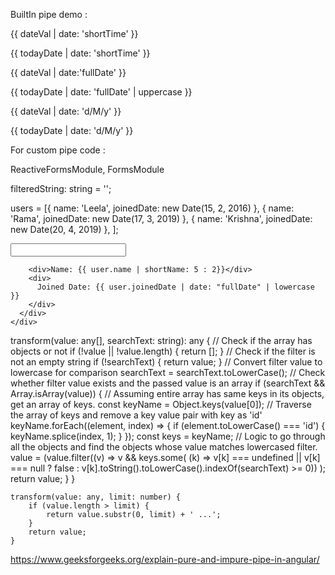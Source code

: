 BuiltIn pipe demo : 

<div >
  <p ngNonBindable>{{ dateVal | date: 'shortTime' }}</p> 
 <p>{{ todayDate | date: 'shortTime' }}</p>

 <p ngNonBindable>{{ dateVal | date:'fullDate' }}</p>
 <p>{{ todayDate | date: 'fullDate' | uppercase }}</p>

 <p ngNonBindable>{{ dateVal | date: 'd/M/y' }}</p>
 <p>{{ todayDate | date: 'd/M/y'  }}</p>
</div>

For custom pipe code : 
<!-- Import modules -->
 ReactiveFormsModule,
 FormsModule
 
 
  filteredString: string = '';

  users = [{
    name: 'Leela',
    joinedDate: new Date(15, 2, 2016)
  },
  {
    name: 'Rama',
    joinedDate: new Date(17, 3, 2019)
  },
  {
    name: 'Krishna',
    joinedDate: new Date(20, 4, 2019)
  },
  ];




<div class="container">
  <div class="row mb-2">
    <div class="col-md-6">
      <input type="text" class="form-control" [(ngModel)]="filteredString" />
    </div>
  </div>
  <div class="row">
    <div class="col-md-12">
      <div *ngFor="let user of users | search: filteredString" class="my-3">

        <div>Name: {{ user.name | shortName: 5 : 2}}</div>
        <div>
          Joined Date: {{ user.joinedDate | date: "fullDate" | lowercase }}
        </div>
      </div>
    </div>
  </div>
</div>

<!-- Search pipe code :  -->
transform(value: any[], searchText: string): any {
        // Check if the array has objects or not
        if (!value || !value.length) {
            return [];
        }
        // Check if the filter is not an empty string
        if (!searchText) {
            return value;
        }
        // Convert filter value to lowercase for comparison
        searchText = searchText.toLowerCase();
        // Check whether filter value exists and the passed value is an array
        if (searchText && Array.isArray(value)) {
            // Assuming entire array has same keys in its objects, get an array of keys.
            const keyName = Object.keys(value[0]);
            // Traverse the array of keys and remove a key value pair with key as 'id'
            keyName.forEach((element, index) => {
                if (element.toLowerCase() === 'id') {
                    keyName.splice(index, 1);
                }
            });
            const keys = keyName;
            // Logic to go through all the objects and find the objects whose value matches lowercased filter.
            value = (value.filter((v) => v && keys.some(
                (k) => v[k] === undefined || v[k] === null ? false : v[k].toString().toLowerCase().indexOf(searchText) >= 0))
            );
            return value;
        }
    }
<!-- Searching pipe code end -->

<!-- Shorten pipe code :  -->
    transform(value: any, limit: number) {
        if (value.length > limit) {
            return value.substr(0, limit) + ' ...';
        }
        return value;
    }

<!-- Shorten pipe code end -->

<!-- Pure vs Impure pipes link -->
https://www.geeksforgeeks.org/explain-pure-and-impure-pipe-in-angular/